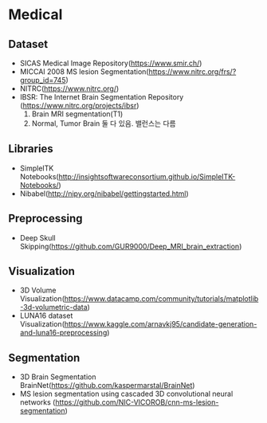 # Medical

## Dataset

- SICAS Medical Image Repository(https://www.smir.ch/)
- MICCAI 2008 MS lesion Segmentation(https://www.nitrc.org/frs/?group_id=745)
- NITRC(https://www.nitrc.org/)
- IBSR: The Internet Brain Segmentation Repository (https://www.nitrc.org/projects/ibsr)
  1. Brain MRI segmentation(T1)
  2. Normal, Tumor Brain 둘 다 있음. 밸런스는 다름

## Libraries

- SimpleITK Notebooks(http://insightsoftwareconsortium.github.io/SimpleITK-Notebooks/)
- Nibabel(http://nipy.org/nibabel/gettingstarted.html)

## Preprocessing

- Deep Skull Skipping(https://github.com/GUR9000/Deep_MRI_brain_extraction)

## Visualization

- 3D Volume Visualization(https://www.datacamp.com/community/tutorials/matplotlib-3d-volumetric-data)
- LUNA16 dataset Visualization(https://www.kaggle.com/arnavkj95/candidate-generation-and-luna16-preprocessing)

## Segmentation

- 3D Brain Segmentation BrainNet(https://github.com/kaspermarstal/BrainNet)
- MS lesion segmentation using cascaded 3D convolutional neural networks (https://github.com/NIC-VICOROB/cnn-ms-lesion-segmentation)

